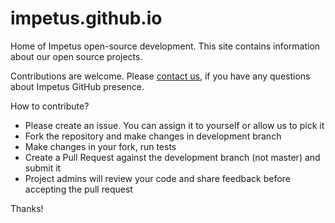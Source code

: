 # impetus.github.io

Home of Impetus open-source development. This site contains information about our open source projects.

Contributions are welcome. Please <a class="nav-link" href="https://www.impetus.com/contact" target="_blank">contact us</a>, if you have any questions about Impetus GitHub presence.

How to contribute?

- Please create an issue. You can assign it to yourself or allow us to pick it
- Fork the repository and make changes in development branch
- Make changes in your fork, run tests
- Create a Pull Request against the development branch (not master) and submit it
- Project admins will review your code and share feedback before accepting the pull request

Thanks!
